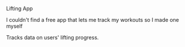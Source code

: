 Lifting App


  I couldn't find a free app that lets me track my workouts so I made one myself

  
  Tracks data on users' lifting progress.

